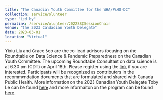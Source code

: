```yaml
---
title: "The Canadian Youth Committee for the WHA/PAHO-DC"
collection: serviceVolunteer
type: "Led by"
permalink: /serviceVolunteer/2022SSCSessionChair
venue: "the 2023 Candadian Youth Delegate"
date: 2023-03-01
location: "Virtual"
---
```


Yixiu Liu and Grace Seo are the co-lead advisors focusing on the Roundtable on Data Science & Pandemic Preparedness on the Canadian Youth Committee. The upcoming Roundtable Consultant on data science is at 6.30 pm (CDT) on April 18th. Please register using the [link](https://www.canadianyouthdelegate.org/roundtable-sessions) if you are interested. Participants will be recognized as contributors in the recommendation documents that are formulated and shared with Canada Public Health. More information on the 2023 Canadian Youth Delegate Toby Le can be found [here](https://www.tobyle.ca/) and more informaiton on the program can be found [here](https://www.canadianyouthdelegate.org/).